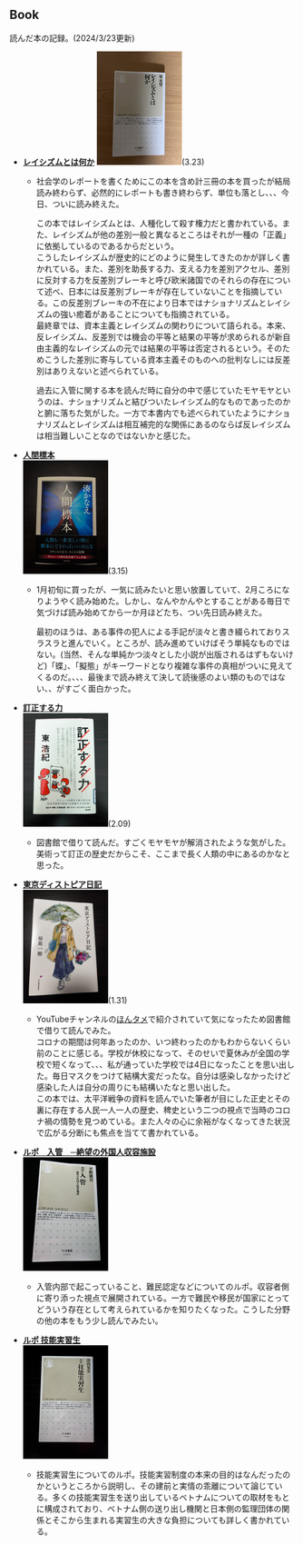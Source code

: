 ## Book  
読んだ本の記録。(2024/3/23更新)  

- **[レイシズムとは何か](https://www.chikumashobo.co.jp/product/9784480073532/)**
  ![レイシズムとは何か](https://github.com/camen89/Energy-Ikeda/blob/main/BOOK/%E3%83%AC%E3%82%A4%E3%82%B7%E3%82%BA%E3%83%A0%E3%81%A8%E3%81%AF%E4%BD%95%E3%81%8B.jpg?raw=true)(3.23)

  - 社会学のレポートを書くためにこの本を含め計三冊の本を買ったが結局読み終わらず、必然的にレポートも書き終わらず、単位も落とし、、、今日、ついに読み終えた。
 
    この本ではレイシズムとは、人種化して殺す権力だと書かれている。また、レイシズムが他の差別一般と異なるところはそれが一種の「正義」に依拠しているのであるからだという。  
こうしたレイシズムが歴史的にどのように発生してきたのかが詳しく書かれている。また、差別を助長する力、支える力を差別アクセル、差別に反対する力を反差別ブレーキと呼び欧米諸国でのそれらの存在について述べ、日本には反差別ブレーキが存在していないことを指摘している。この反差別ブレーキの不在により日本ではナショナリズムとレイシズムの強い癒着があることについても指摘されている。  
最終章では、資本主義とレイシズムの関わりについて語られる。本来、反レイシズム、反差別では機会の平等と結果の平等が求められるが新自由主義的なレイシズムの元では結果の平等は否定されるという。そのためこうした差別に寄与している資本主義そのものへの批判なしには反差別はありえないと述べられている。

    過去に入管に関する本を読んだ時に自分の中で感じていたモヤモヤというのは、ナショナリズムと結びついたレイシズム的なものであったのかと腑に落ちた気がした。一方で本書内でも述べられていたようにナショナリズムとレイシズムは相互補完的な関係にあるのならば反レイシズムは相当難しいことなのではないかと感じた。


- **[人間標本](https://www.kadokawa.co.jp/product/322306000662/)**  
  ![人間標本](https://github.com/camen89/Energy-Ikeda/blob/main/BOOK/%E4%BA%BA%E9%96%93%E6%A8%99%E6%9C%AC.jpg?raw=true)(3.15)
  
  - 1月初旬に買ったが、一気に読みたいと思い放置していて、2月ころになりようやく読み始めた。しかし、なんやかんやとすることがある毎日で気づけば読み始めてから一か月ほどたち、つい先日読み終えた。
 
    
    最初のほうは、ある事件の犯人による手記が淡々と書き綴られておりスラスラと進んでいく。ところが、読み進めていけばそう単純なものではない。(当然、そんな単純かつ淡々とした小説が出版されるはずもないけど)「蝶」、「擬態」がキーワードとなり複雑な事件の真相がついに見えてくるのだ。、、、最後まで読み終えて決して読後感のよい類のものではない、、がすごく面白かった。

- **[訂正する力](https://publications.asahi.com/ecs/detail/?item_id=24421)**   
  ![訂正する力](https://github.com/camen89/Energy-Ikeda/blob/main/BOOK/%E8%A8%82%E6%AD%A3%E3%81%99%E3%82%8B%E5%8A%9B.jpg?raw=true)(2.09)   
  - 図書館で借りて読んだ。すごくモヤモヤが解消されたような気がした。  
    美術って訂正の歴史だからこそ、ここまで長く人類の中にあるのかなと思った。

- **[東京ディストピア日記](https://www.kawade.co.jp/np/isbn/9784309029610/)**  
![東京ディストピア日記 150*200](https://github.com/camen89/Energy-Ikeda/blob/main/BOOK/%E6%9D%B1%E4%BA%AC%E3%83%87%E3%82%A3%E3%82%B9%E3%83%88%E3%83%94%E3%82%A2%E6%97%A5%E8%A8%98.jpg?raw=true)(1.31)    
  - YouTubeチャンネルの[ほんタメ](https://youtu.be/gN0maAYu_Sc?feature=shared)で紹介されていて気になったため図書館で借りて読んでみた。  
    コロナの期間は何年あったのか、いつ終わったのかもわからないくらい前のことに感じる。学校が休校になって、そのせいで夏休みが全国の学校で短くなって、、、私が通っていた学校では4日になったことを思い出した。毎日マスクをつけて結構大変だったな。自分は感染しなかったけど感染した人は自分の周りにも結構いたなと思い出した。  
    この本では、太平洋戦争の資料を読んでいた筆者が目にした正史とその裏に存在する人民一人一人の歴史、稗史という二つの視点で当時のコロナ禍の情勢を見つめている。また人々の心に余裕がなくなってきた状況で広がる分断にも焦点を当てて書かれている。


- **[ルポ　入管　─絶望の外国人収容施設](https://www.chikumashobo.co.jp/product/9784480073464/)**  
![ルポ　入管　150*200](https://github.com/camen89/Energy-Ikeda/blob/main/BOOK/%E3%83%AB%E3%83%9D%20%E5%85%A5%E7%AE%A1%E8%A8%AD.jpg?raw=true)  
  - 入管内部で起こっていること、難民認定などについてのルポ。収容者側に寄り添った視点で展開されている。一方で難民や移民が国家にとってどういう存在として考えられているかを知りたくなった。こうした分野の他の本をもう少し読んでみたい。

- **[ルポ 技能実習生](https://www.chikumashobo.co.jp/product/9784480073075/)**  
![ルポ 技能実習生 横150*縦200](https://github.com/camen89/Energy-Ikeda/blob/main/BOOK/%E3%83%AB%E3%83%9D%20%E6%8A%80%E8%83%BD%E5%AE%9F%E7%BF%92%E7%94%9F.jpg?raw=true)
  - 技能実習生についてのルポ。技能実習制度の本来の目的はなんだったのかというところから説明し、その建前と実情の乖離について論じている。多くの技能実習生を送り出しているベトナムについての取材をもとに構成されており、ベトナム側の送り出し機関と日本側の監理団体の関係とそこから生まれる実習生の大きな負担についても詳しく書かれている。  
  

